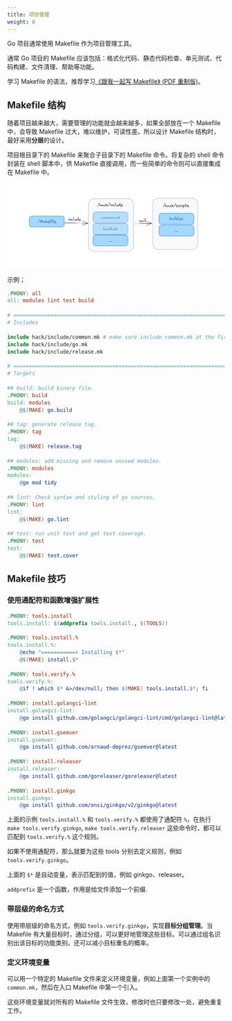 ```yaml
---
title: 项目管理
weight: 8
---
```


Go 项目通常使用 Makefile 作为项目管理工具。

通常 Go 项目的 Makefile 应该包括：格式化代码、静态代码检查、单元测试、代码构建、文件清理、帮助等功能。

学习 Makefile 的语法，推荐学习[《跟我一起写 Makefile》 (PDF 重制版)](https://github.com/seisman/how-to-write-makefile)。

## Makefile 结构

随着项目越来越大，需要管理的功能就会越来越多，如果全部放在一个 Makefile 中，会导致 Makefile 过大，难以维护，可读性差。所以设计 Makefile 结构时，最好采用**分层**的设计。

项目根目录下的 Makefile 来聚合子目录下的 Makefile 命令。将复杂的 shell 命令封装在 shell 脚本中，供 Makefile 直接调用，而一些简单的命令则可以直接集成在 Makefile 中。

![makefile](https://raw.githubusercontent.com/shipengqi/illustrations/1908ed2c659dbb11c7b4c46169d7aa8321481d4c/go/makefile.png)

示例；

```makefile
.PHONY: all
all: modules lint test build

# ==============================================================================
# Includes

include hack/include/common.mk # make sure include common.mk at the first include line
include hack/include/go.mk
include hack/include/release.mk

# ==============================================================================
# Targets

## build: build binary file.
.PHONY: build
build: modules
	@$(MAKE) go.build

## tag: generate release tag.
.PHONY: tag
tag:
	@$(MAKE) release.tag
	
## modules: add missing and remove unused modules.
.PHONY: modules
modules:
	@go mod tidy
	
## lint: Check syntax and styling of go sources.
.PHONY: lint
lint:
	@$(MAKE) go.lint

## test: run unit test and get test coverage.
.PHONY: test
test:
	@$(MAKE) test.cover		
```

## Makefile 技巧

### 使用通配符和函数增强扩展性

```makefile
.PHONY: tools.install
tools.install: $(addprefix tools.install., $(TOOLS))

.PHONY: tools.install.%
tools.install.%:
	@echo "===========> Installing $*"
	@$(MAKE) install.$*

.PHONY: tools.verify.%
tools.verify.%:
	@if ! which $* &>/dev/null; then $(MAKE) tools.install.$*; fi

.PHONY: install.golangci-lint
install.golangci-lint:
	@go install github.com/golangci/golangci-lint/cmd/golangci-lint@latest

.PHONY: install.gsemver
install.gsemver:
	@go install github.com/arnaud-deprez/gsemver@latest

.PHONY: install.releaser
install.releaser:
	@go install github.com/goreleaser/goreleaser@latest

.PHONY: install.ginkgo
install.ginkgo:
	@go install github.com/onsi/ginkgo/v2/ginkgo@latest
```

上面的示例 `tools.install.%` 和 `tools.verify.%` 都使用了通配符 `%`，在执行 `make tools.verify.ginkgo`, `make tools.verify.releaser` 这些命令时，都可以匹配到 `tools.verify.%` 这个规则。

如果不使用通配符，那么就要为这些 tools 分别去定义规则，例如 `tools.verify.ginkgo`。

上面的 `$*` 是自动变量，表示匹配到的值，例如 ginkgo、releaser。

`addprefix` 是一个函数，作用是给文件添加一个前缀. 

### 带层级的命名方式

使用带层级的命名方式，例如 `tools.verify.ginkgo`，实现**目标分组管理**。当 Makefile 有大量目标时，通过分组，可以更好地管理这些目标。可以通过组名识别出该目标的功能类别。还可以减小目标重名的概率。

### 定义环境变量

可以用一个特定的 Makefile 文件来定义环境变量，例如上面第一个实例中的 `common.mk`，然后在入口 Makefile 中第一个引入。

这些环境变量就对所有的 Makefile 文件生效，修改时也只要修改一处，避免重复工作。
